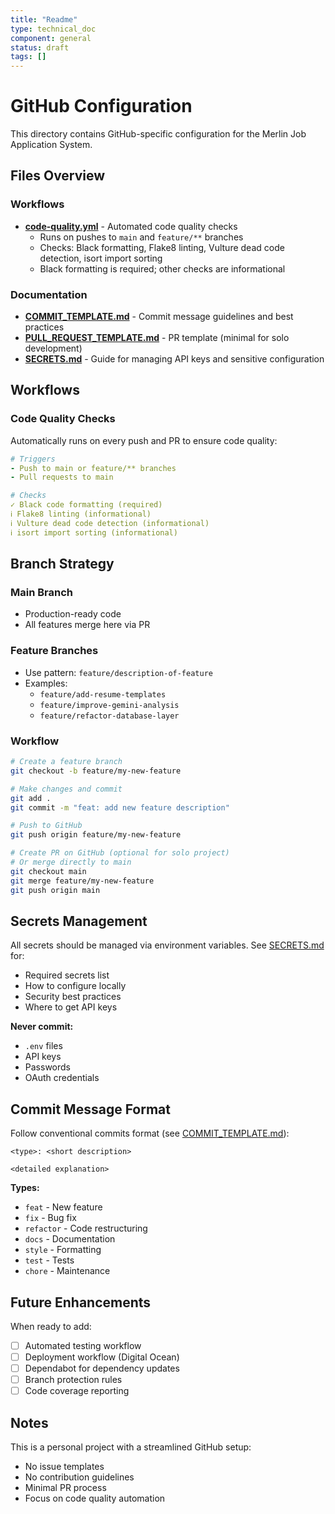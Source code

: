 ```yaml
---
title: "Readme"
type: technical_doc
component: general
status: draft
tags: []
---
```


# GitHub Configuration

This directory contains GitHub-specific configuration for the Merlin Job Application System.

## Files Overview

### Workflows
- **[code-quality.yml](workflows/code-quality.yml)** - Automated code quality checks
  - Runs on pushes to `main` and `feature/**` branches
  - Checks: Black formatting, Flake8 linting, Vulture dead code detection, isort import sorting
  - Black formatting is required; other checks are informational

### Documentation
- **[COMMIT_TEMPLATE.md](COMMIT_TEMPLATE.md)** - Commit message guidelines and best practices
- **[PULL_REQUEST_TEMPLATE.md](PULL_REQUEST_TEMPLATE.md)** - PR template (minimal for solo development)
- **[SECRETS.md](SECRETS.md)** - Guide for managing API keys and sensitive configuration

## Workflows

### Code Quality Checks
Automatically runs on every push and PR to ensure code quality:

```yaml
# Triggers
- Push to main or feature/** branches
- Pull requests to main

# Checks
✓ Black code formatting (required)
ℹ Flake8 linting (informational)
ℹ Vulture dead code detection (informational)
ℹ isort import sorting (informational)
```

## Branch Strategy

### Main Branch
- Production-ready code
- All features merge here via PR

### Feature Branches
- Use pattern: `feature/description-of-feature`
- Examples:
  - `feature/add-resume-templates`
  - `feature/improve-gemini-analysis`
  - `feature/refactor-database-layer`

### Workflow
```bash
# Create a feature branch
git checkout -b feature/my-new-feature

# Make changes and commit
git add .
git commit -m "feat: add new feature description"

# Push to GitHub
git push origin feature/my-new-feature

# Create PR on GitHub (optional for solo project)
# Or merge directly to main
git checkout main
git merge feature/my-new-feature
git push origin main
```

## Secrets Management

All secrets should be managed via environment variables. See [SECRETS.md](SECRETS.md) for:
- Required secrets list
- How to configure locally
- Security best practices
- Where to get API keys

**Never commit:**
- `.env` files
- API keys
- Passwords
- OAuth credentials

## Commit Message Format

Follow conventional commits format (see [COMMIT_TEMPLATE.md](COMMIT_TEMPLATE.md)):

```
<type>: <short description>

<detailed explanation>
```

**Types:**
- `feat` - New feature
- `fix` - Bug fix
- `refactor` - Code restructuring
- `docs` - Documentation
- `style` - Formatting
- `test` - Tests
- `chore` - Maintenance

## Future Enhancements

When ready to add:
- [ ] Automated testing workflow
- [ ] Deployment workflow (Digital Ocean)
- [ ] Dependabot for dependency updates
- [ ] Branch protection rules
- [ ] Code coverage reporting

## Notes

This is a personal project with a streamlined GitHub setup:
- No issue templates
- No contribution guidelines
- Minimal PR process
- Focus on code quality automation

